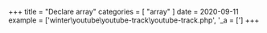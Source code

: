 +++
title = "Declare array"
categories = [ "array" ]
date = 2020-09-11
example = ['winter\youtube\youtube-track\youtube-track.php', '_a = [']
+++
